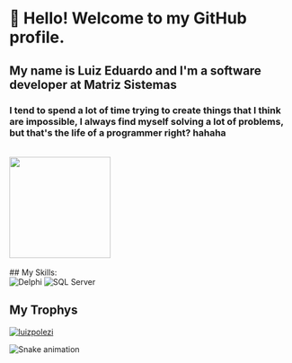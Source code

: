 # 👋 Hello! Welcome to my GitHub profile. 
## My name is Luiz Eduardo and I'm a software developer at Matriz Sistemas

### I tend to spend a lot of time trying to create things that I think are impossible, I always find myself solving a lot of problems, but that's the life of a programmer right? hahaha

<br>

<div>
<href="https://github.com/LuizPolezi">
<img height="180em" src="https://github-readme-stats.vercel.app/api?username=luizpolezi&show_icons=true&theme=transparent&include_all_commits=true&count_private=true&card_width=500"/>
</div>
  
<br>

<div>
## My Skills:
<div>
<img src="https://img.icons8.com/color/logos/software-development/delphi-ide.png" alt="Delphi"/></a> 
<img src="https://img.icons8.com/color/logos/microsoft/microsoft-sql-server.png" alt="SQL Server"/></a> 
</div>

## My Trophys
<p align="left"> <a href="https://github.com/ryo-ma/github-profile-trophy"><img src="https://github-profile-trophy.vercel.app/?username=luizpolezi" alt="luizpolezi" /></a> </p>

![Snake animation](https://github.com/seu-usuário-aqui/seu-usuário-aqui/blob/output/github-contribution-grid-snake.svg)

